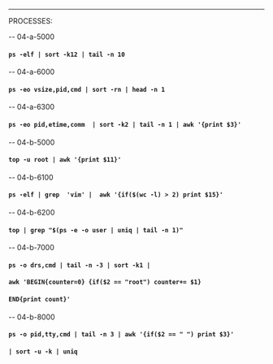 -------------------------------------------------
PROCESSES:

-- 04-a-5000

#### `ps -elf | sort -k12 | tail -n 10`

-- 04-a-6000

#### `ps -eo vsize,pid,cmd | sort -rn | head -n 1` 

-- 04-a-6300

#### `ps -eo pid,etime,comm  | sort -k2 | tail -n 1 | awk '{print $3}' `

-- 04-b-5000 

#### `top -u root | awk '{print $11}' `

-- 04-b-6100

 #### `ps -elf | grep  'vim' |  awk '{if($(wc -l) > 2) print $15}' `

-- 04-b-6200

#### `top | grep "$(ps -e -o user | uniq | tail -n 1)" `

-- 04-b-7000
#### `ps -o drs,cmd | tail -n -3 | sort -k1 |`
#### `awk 'BEGIN{counter=0} {if($2 == "root") counter+= $1} `
#### `END{print count}'`          

-- 04-b-8000

#### `ps -o pid,tty,cmd | tail -n 3 | awk '{if($2 == " ") print $3}' ` 
#### ` | sort -u -k | uniq `  

